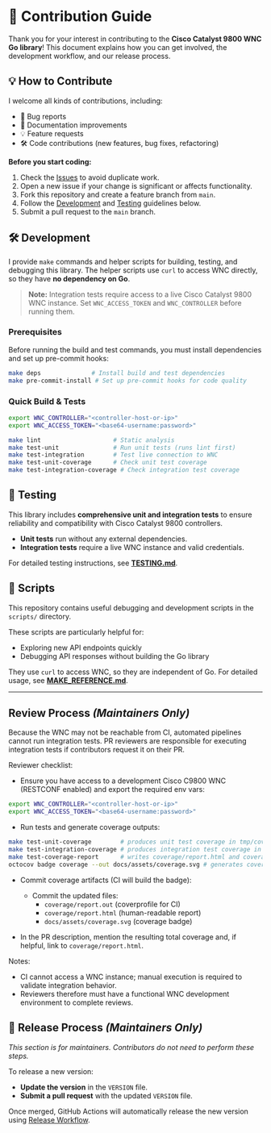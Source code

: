 # 🤝 Contribution Guide

Thank you for your interest in contributing to the **Cisco Catalyst 9800 WNC Go library**!
This document explains how you can get involved, the development workflow, and our release process.

## 💡 How to Contribute

I welcome all kinds of contributions, including:

- 🐞 Bug reports
- 📄 Documentation improvements
- 💡 Feature requests
- 🛠 Code contributions (new features, bug fixes, refactoring)

**Before you start coding:**

1. Check the [Issues](https://github.com/umatare5/cisco-ios-xe-wireless-go/issues) to avoid duplicate work.
2. Open a new issue if your change is significant or affects functionality.
3. Fork this repository and create a feature branch from `main`.
4. Follow the [Development](#️-development) and [Testing](#-testing) guidelines below.
5. Submit a pull request to the `main` branch.

## 🛠️ Development

I provide `make` commands and helper scripts for building, testing, and debugging this library.
The helper scripts use `curl` to access WNC directly, so they have **no dependency on Go**.

> **Note:** Integration tests require access to a live Cisco Catalyst 9800 WNC instance.
> Set `WNC_ACCESS_TOKEN` and `WNC_CONTROLLER` before running them.

### Prerequisites

Before running the build and test commands, you must install dependencies and set up pre-commit hooks:

```bash
make deps              # Install build and test dependencies
make pre-commit-install # Set up pre-commit hooks for code quality
```

### Quick Build & Tests

```bash
export WNC_CONTROLLER="<controller-host-or-ip>"
export WNC_ACCESS_TOKEN="<base64-username:password>"

make lint                    # Static analysis
make test-unit               # Run unit tests (runs lint first)
make test-integration        # Test live connection to WNC
make test-unit-coverage      # Check unit test coverage
make test-integration-coverage # Check integration test coverage
```

## 🧪 Testing

This library includes **comprehensive unit and integration tests** to ensure reliability and compatibility with Cisco Catalyst 9800 controllers.

- **Unit tests** run without any external dependencies.
- **Integration tests** require a live WNC instance and valid credentials.

For detailed testing instructions, see **[TESTING.md](./docs/TESTING.md)**.

## 📜 Scripts

This repository contains useful debugging and development scripts in the `scripts/` directory.

These scripts are particularly helpful for:

- Exploring new API endpoints quickly
- Debugging API responses without building the Go library

They use `curl` to access WNC, so they are independent of Go.
For detailed usage, see **[MAKE_REFERENCE.md](./docs/MAKE_REFERENCE.md)**.

---

## Review Process _(Maintainers Only)_

Because the WNC may not be reachable from CI, automated pipelines cannot run integration tests.
PR reviewers are responsible for executing integration tests if contributors request it on their PR.

Reviewer checklist:

- Ensure you have access to a development Cisco C9800 WNC (RESTCONF enabled) and export the required env vars:

```bash
export WNC_CONTROLLER="<controller-host-or-ip>"
export WNC_ACCESS_TOKEN="<base64-username:password>"
```

- Run tests and generate coverage outputs:

```bash
make test-unit-coverage        # produces unit test coverage in tmp/coverage.out
make test-integration-coverage # produces integration test coverage in tmp/coverage.out
make test-coverage-report      # writes coverage/report.html and coverage/report.out
octocov badge coverage --out docs/assets/coverage.svg # generates coverage badge
```

- Commit coverage artifacts (CI will build the badge):

  - Commit the updated files:
    - `coverage/report.out` (coverprofile for CI)
    - `coverage/report.html` (human-readable report)
    - `docs/assets/coverage.svg` (coverage badge)

- In the PR description, mention the resulting total coverage and, if helpful, link to `coverage/report.html`.

Notes:

- CI cannot access a WNC instance; manual execution is required to validate integration behavior.
- Reviewers therefore must have a functional WNC development environment to complete reviews.

## 🚀 Release Process _(Maintainers Only)_

_This section is for maintainers. Contributors do not need to perform these steps._

To release a new version:

- **Update the version** in the `VERSION` file.
- **Submit a pull request** with the updated `VERSION` file.

Once merged, GitHub Actions will automatically release the new version using [Release Workflow](https://github.com/umatare5/cisco-ios-xe-wireless-go/actions/workflows/go-release.yml).
